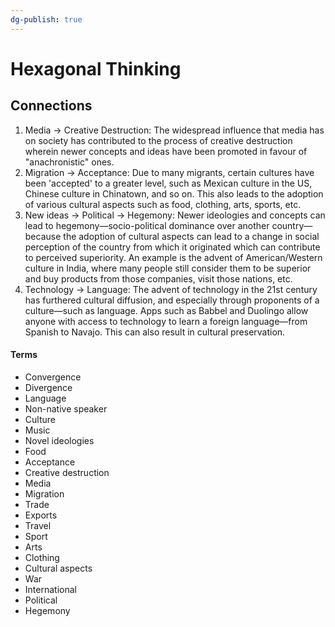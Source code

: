 ```yaml
---
dg-publish: true
---
```

# Hexagonal Thinking
## Connections
1. Media → Creative Destruction: The widespread influence that media has on society has contributed to the process of creative destruction wherein newer concepts and ideas have been promoted in favour of "anachronistic" ones. 
2. Migration → Acceptance: Due to many migrants, certain cultures have been 'accepted' to a greater level, such as Mexican culture in the US, Chinese culture in Chinatown, and so on. This also leads to the adoption of various cultural aspects such as food, clothing, arts, sports, etc.
3. New ideas → Political → Hegemony: Newer ideologies and concepts can lead to hegemony—socio-political dominance over another country—because the adoption of cultural aspects can lead to a change in social perception of the country from which it originated which can contribute to perceived superiority. An example is the advent of American/Western culture in India, where many people still consider them to be superior and buy products from those companies, visit those nations, etc.
4. Technology → Language: The advent of technology in the 21st century has furthered cultural diffusion, and especially through proponents of a culture—such as language. Apps such as Babbel and Duolingo allow anyone with access to technology to learn a foreign language—from Spanish to Navajo. This can also result in cultural preservation. 
#### Terms
- Convergence
- Divergence
- Language
- Non-native speaker
- Culture
- Music
- Novel ideologies
- Food
- Acceptance
- Creative destruction
- Media
- Migration
- Trade
- Exports
- Travel
- Sport
- Arts
- Clothing
- Cultural aspects
- War
- International
- Political
- Hegemony
